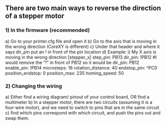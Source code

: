 ## There are two main ways to reverse the direction of a stepper motor

### 1) In the firmware (recommended)

  a) Go to your printer.cfg file and open it
  b) Go to the axis that is moving in the wrong direction (CoreXY is different)
  c) Under that header and where it says dir_pin put an ! in front of the pin location
  d) Example:
    i) My X axis is moving in the wrong direction
    [stepper_x]
    step_pin: PB13
    dir_pin: !PB12 #I would remove the "!" in front of PB12 so it would be dir_pin: PB12
    enable_pin: !PB14
    microsteps: 16
    rotation_distance: 40
    endstop_pin: ^PC0
    position_endstop: 0
    position_max: 235
    homing_speed: 50

### 2) Changing the wiring

  a) Either find a wiring diagram/ pinout of your control board, OR find a multimeter
  b) In a stepper motor, there are two circuits (assuming it is a four-wire motor), and we need to switch to pins that are in the same circuit
  c) find which pins correspond with which circuit, and push the pins out and swap them.
